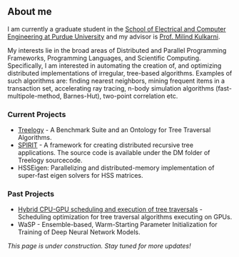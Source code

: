 ## About me
I am currently a graduate student in the [School of Electrical and Computer Engineering at Purdue University](https://engineering.purdue.edu/ECE) and my advisor is [Prof. Milind Kulkarni](https://engineering.purdue.edu/~milind/).

My interests lie in the broad areas of Distributed and Parallel Programming Frameworks, Programming Languages, and Scientific Computing. Specifically, I am interested in automating the creation of, and optimizing distributed implementations of irregular, tree-based algorithms. Examples of such algorithms are: finding nearest neighbors, mining frequent items in a transaction set, accelerating ray tracing, n-body simulation algorithms (fast-multipole-method, Barnes-Hut), two-point correlation etc.



### Current Projects
 
- [Treelogy](https://bitbucket.org/plcl/treelogy)  -  A Benchmark Suite and an Ontology for Tree Traversal Algorithms.
- [SPIRIT](https://bitbucket.org/plcl/treelogy) - A framework for creating distributed recursive tree applications. The source code is available under the DM folder of Treelogy sourcecode.
- HSSEigen: Parallelizing and distributed-memory implementation of super-fast eigen solvers for HSS matrices.

### Past Projects
- [Hybrid CPU-GPU scheduling and execution of tree traversals](http://dl.acm.org/citation.cfm?id=2851174) - Scheduling optimization for tree traversal algorithms executing on GPUs.
- WaSP -  Ensemble-based, Warm-Starting Parameter Initialization for Training of Deep Neural Network Models.











_This page is under construction. Stay tuned for more updates!_
